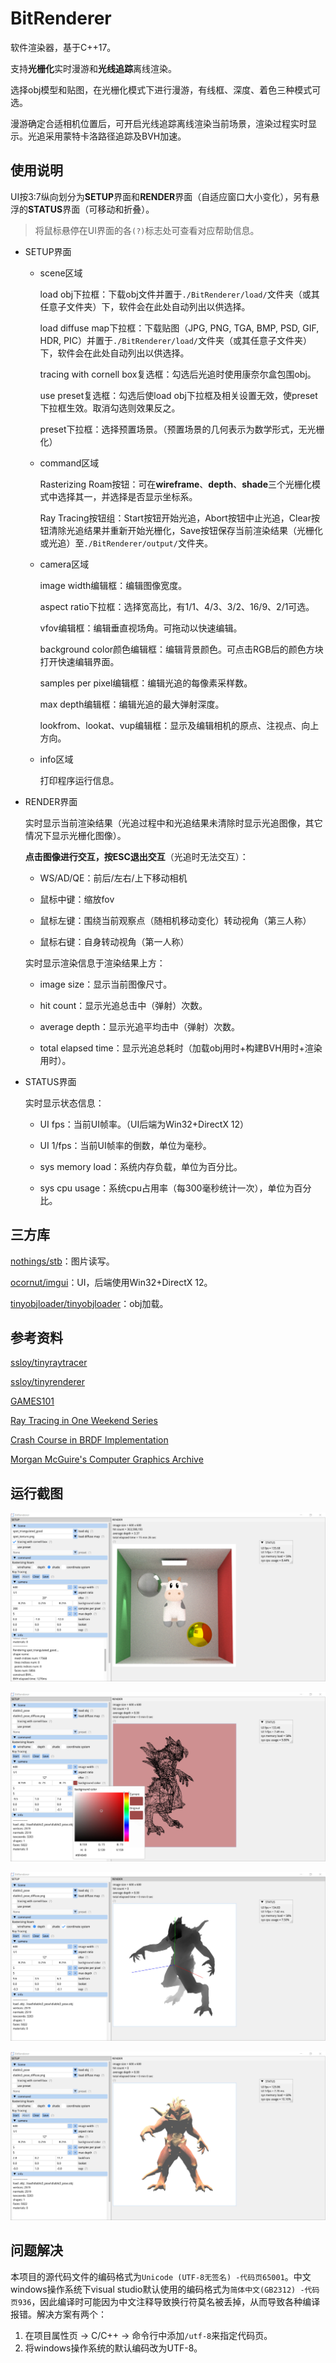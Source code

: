 # BitRenderer

软件渲染器，基于C++17。

支持**光栅化**实时漫游和**光线追踪**离线渲染。

选择obj模型和贴图，在光栅化模式下进行漫游，有线框、深度、着色三种模式可选。

漫游确定合适相机位置后，可开启光线追踪离线渲染当前场景，渲染过程实时显示。光追采用蒙特卡洛路径追踪及BVH加速。

## 使用说明

UI按3:7纵向划分为**SETUP**界面和**RENDER**界面（自适应窗口大小变化），另有悬浮的**STATUS**界面（可移动和折叠）。

> 将鼠标悬停在UI界面的各`(?)`标志处可查看对应帮助信息。

- SETUP界面

   - scene区域

     load obj下拉框：下载obj文件并置于`./BitRenderer/load/`文件夹（或其任意子文件夹）下，软件会在此处自动列出以供选择。

     load diffuse map下拉框：下载贴图（JPG, PNG, TGA, BMP, PSD, GIF, HDR, PIC）并置于`./BitRenderer/load/`文件夹（或其任意子文件夹）下，软件会在此处自动列出以供选择。

     tracing with cornell box复选框：勾选后光追时使用康奈尔盒包围obj。

     use preset复选框：勾选后使load obj下拉框及相关设置无效，使preset下拉框生效。取消勾选则效果反之。

     preset下拉框：选择预置场景。（预置场景的几何表示为数学形式，无光栅化）

   - command区域

     Rasterizing Roam按钮：可在**wireframe**、**depth**、**shade**三个光栅化模式中选择其一，并选择是否显示坐标系。

     Ray Tracing按钮组：Start按钮开始光追，Abort按钮中止光追，Clear按钮清除光追结果并重新开始光栅化，Save按钮保存当前渲染结果（光栅化或光追）至`./BitRenderer/output/`文件夹。

   - camera区域

     image width编辑框：编辑图像宽度。

     aspect ratio下拉框：选择宽高比，有1/1、4/3、3/2、16/9、2/1可选。

     vfov编辑框：编辑垂直视场角。可拖动以快速编辑。

     background color颜色编辑框：编辑背景颜色。可点击RGB后的颜色方块打开快速编辑界面。

     samples per pixel编辑框：编辑光追的每像素采样数。

     max depth编辑框：编辑光追的最大弹射深度。

     lookfrom、lookat、vup编辑框：显示及编辑相机的原点、注视点、向上方向。

   - info区域

     打印程序运行信息。

- RENDER界面

   实时显示当前渲染结果（光追过程中和光追结果未清除时显示光追图像，其它情况下显示光栅化图像）。

   **点击图像进行交互，按ESC退出交互**（光追时无法交互）：

   - WS/AD/QE：前后/左右/上下移动相机

   - 鼠标中键：缩放fov

   -  鼠标左键：围绕当前观察点（随相机移动变化）转动视角（第三人称）

   -  鼠标右键：自身转动视角（第一人称）

   实时显示渲染信息于渲染结果上方：

   - image size：显示当前图像尺寸。

   - hit count：显示光追总击中（弹射）次数。

   - average depth：显示光追平均击中（弹射）次数。

   - total elapsed time：显示光追总耗时（加载obj用时+构建BVH用时+渲染用时）。

- STATUS界面

   实时显示状态信息：

   - UI fps：当前UI帧率。（UI后端为Win32+DirectX 12）

   - UI 1/fps：当前UI帧率的倒数，单位为毫秒。

   - sys memory load：系统内存负载，单位为百分比。

   - sys cpu usage：系统cpu占用率（每300毫秒统计一次），单位为百分比。

## 三方库

[nothings/stb](https://github.com/nothings/stb)：图片读写。

[ocornut/imgui](https://github.com/ocornut/imgui)：UI，后端使用Win32+DirectX 12。

[tinyobjloader/tinyobjloader](https://github.com/tinyobjloader/tinyobjloader)：obj加载。

## 参考资料

[ssloy/tinyraytracer](https://github.com/ssloy/tinyraytracer)

[ssloy/tinyrenderer](https://github.com/ssloy/tinyrenderer)

[GAMES101](https://sites.cs.ucsb.edu/~lingqi/teaching/games101.html)

[Ray Tracing in One Weekend Series](https://raytracing.github.io/)

[Crash Course in BRDF Implementation](https://boksajak.github.io/blog/BRDF)

[Morgan McGuire's Computer Graphics Archive](https://casual-effects.com/data/)

## 运行截图

![光追结果](./screenshot/20240304-1.jpg)

![线框模式](./screenshot/20240304-2.jpg)

![深度模式](./screenshot/20240304-3.jpg)

![着色模式](./screenshot/20240304-4.jpg)

## 问题解决

本项目的源代码文件的编码格式为`Unicode (UTF-8无签名) -代码页65001`。中文windows操作系统下visual studio默认使用的编码格式为`简体中文(GB2312) -代码页936`，因此编译时可能因为中文注释导致换行符莫名被丢掉，从而导致各种编译报错。解决方案有两个：

1. 在项目属性页 -> C/C++ -> 命令行中添加`/utf-8`来指定代码页。
2. 将windows操作系统的默认编码改为UTF-8。

